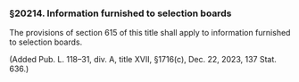 ### §20214. Information furnished to selection boards ###

The provisions of section 615 of this title shall apply to information furnished to selection boards.

(Added Pub. L. 118–31, div. A, title XVII, §1716(c), Dec. 22, 2023, 137 Stat. 636.)